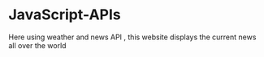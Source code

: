 # JavaScript-APIs
Here using weather and news API , this website displays the current news all over the world
